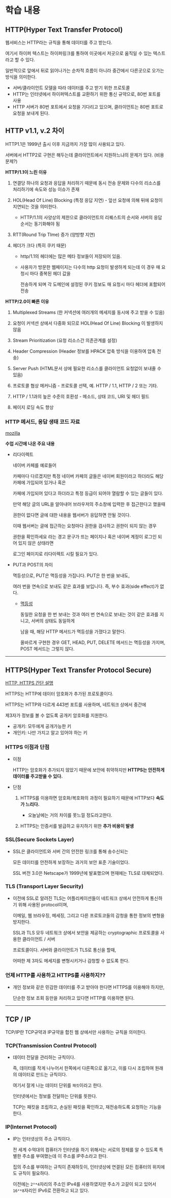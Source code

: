 # 학습 내용

## HTTP(Hyper Text Transfer Protocol)

웹서비스는 HTTP라는 규칙을 통해 데이터를 주고 받는다.

여기서 하이퍼 텍스트는 하이퍼링크를 통하여 이곳에서 저곳으로 움직일 수 있는 텍스트라고 할 수 있다.

일반적으로 앞에서 뒤로 읽어나가는 순차적 흐름이 아니라 중간에서 다른곳으로 오가는 방식을 의미한다.

- 서버/클라이언트 모델을 따라 데이터를 주고 받기 위한 프로토콜
- HTTP는 인터넷에서 하이퍼텍스트를 교환하기 위한 통신 규약으로, 80번 포트를 사용
- HTTP 서버가 80번 포트에서 요청을 기다리고 있으며, 클라이언트는 80번 포트로 요청을 보내게 된다.

## HTTP v1.1, v.2 차이

HTTP1.1은 1999년 출시 이후 지금까지 가장 많이 사용되고 있다.

서버에서 HTTP2로 구현은 해두는데 클라이언트에서 지원하느냐의 문제가 있다. (비용 문제?)

**HTTP/1.1이 느린 이유**

1. 연결당 하나의 요청과 응답을 처리하기 때문에 동시 전송 문제와 다수의 리소스를 처리하기에 속도와 성능 이슈가 존재

2. HOL(Head Of Line) Blocking (특정 응답 지연) - 앞선 요청에 의해 뒤에 요청이 지연되는 것을 의미한다.

   - HTTP/1.1의 사양상의 제한으로 클라이언트의 리퀘스트의 순서와 서버의 응답순서는 동기화해야 됨

3. RTT(Round Trip TIme) 증가 (양방향 지연)

4. 헤더가 크다 (특히 쿠키 때문)

   - http/1.1의 헤더에는 많은 메타 정보들이 저장되어 있음.

   - 사용자가 방문한 웹페이지는 다수의 http 요청이 발생하게 되는데 이 경우 매 요청시 마다 중복된 헤더 값을

     전송하게 되며 각 도메인에 설정된 쿠키 정보도 매 요청시 마다 헤더에 포함되어 전송

**HTTP/2.0이 빠른 이유**

1. Multiplexed Streams (한 커넥션에 여러개의 메세지를 동시에 주고 받을 수 있음)

2. 요청이 커넥션 상에서 다중화 되므로 HOL(Head Of Line) Blocking 이 발생하지 않음

3. Stream Prioritization (요청 리소스간 의존관계를 설정)

4. Header Compression (Header 정보를 HPACK 압축 방식을 이용하여 압축 전송)

5. Server Push (HTML문서 상에 필요한 리소스를 클라이언트 요청없이 보내줄 수 있음)

6. 프로토콜 협상 메커니즘 - 프로토콜 선택, 예. HTTP / 1.1, HTTP / 2 또는 기타.

7. HTTP / 1.1과의 높은 수준의 호환성 - 메소드, 상태 코드, URI 및 헤더 필드

8. 페이지 로딩 속도 향상

### HTTP 메서드, 응답 생태 코드 자료

[mozilla](https://developer.mozilla.org/ko/docs/Web/HTTP)

**수업 시간에 나온 주요 내용**

- 리다이렉트

  네이버 카페를 예로들어

  카페마다 다르겠지만 특정 네이버 카페의 글들은 네이버 회원이라고 하더라도 해당 카페에 가입되어 있거나 혹은

  카페에 가입되어 있다고 하더라고 특정 등급이 되어야 열람할 수 있는 글들이 있다.

  만약 해당 글의 URL을 알아내어 브라우저의 주소창에 입력한 후 접근한다고 했을때

  권한이 없다면 글에 대한 내용을 웹서버가 응답하면 안될 것이다.

  이때 웹서버는 글에 접근하는 요청마다 권한을 검사하고 권한이 되지 않는 경우

  권한을 확인하세요 라는 경고 문구가 뜨는 페이지나 혹은 네이버 계정이 로그인 되어 있지 않은 상태라면

  로그인 페이지로 리다이렉트 시킬 필요가 있다.

- PUT과 POST의 차이

  멱등성으로, PUT은 멱등성을 가집니다. PUT은 한 번을 보내도,

  여러 번을 연속으로 보내도 같은 효과를 보입니다. 즉, 부수 효과(side effect)가 없다.

  - [멱등성](https://developer.mozilla.org/ko/docs/Glossary/Idempotent)

    동일한 요청을 한 번 보내는 것과 여러 번 연속으로 보내는 것이 같은 효과를 지니고, 서버의 상태도 동일하게

    남을 때, 해당 HTTP 메서드가 멱등성을 가졌다고 말한다.

    올바르게 구현한 경우 GET, HEAD, PUT, DELETE 메서드는 멱등성을 가지며, POST 메서드는 그렇지 않다.

---

## HTTPS(Hyper Text Transfer Protocol Secure)

[HTTP, HTTPS 간단 설명](http://blog.wishket.com/http-%ea%b7%b8%eb%a6%ac%ea%b3%a0-https%ec%9d%98-%ec%9d%b4%ed%95%b4/)

HTTPS는 HTTP에 데이터 암호화가 추가된 프로토콜이다.

HTTPS는 HTTP와 다르게 443번 포트를 사용하며, 네트워크 상에서 중간에

제3자가 정보를 볼 수 없도록 공개키 암호화를 지원한다.

- 공개키: 모두에게 공개가능한 키
- 개인키: 나만 가지고 알고 있어야 하는 키

### HTTPS 이점과 단점

- 이점

  HTTP는 암호화가 추가되지 않았기 때문에 보안에 취약하지만 **HTTPS는 안전하게 데이터를 주고받을 수 있다.**

- 단점

  1. HTTPS를 이용하면 암호화/복호화의 과정이 필요하기 때문에 HTTP보다 **속도가 느리다.**

     - 오늘날에는 거의 차이를 못느낄 정도라고한다.

  2. HTTPS는 인증서를 발급하고 유지하기 위한 **추가 비용이 발생**

### SSL(Secure Sockets Layer)

- SSL은 클라이언트와 서버 간의 안전한 링크를 통해 송수신되는

  모든 데이터를 안전하게 보장하는 과거의 보안 표준 기술이었다.

  SSL 버전 3.0은 Netscape가 1999년에 발표했으며 현재에는 TLS로 대체되었다.

### TLS (Transport Layer Security)

- 이전에 SSL로 알려진 TLS는 어플리케이션들이 네트워크 상에서 안전하게 통신하기 위해 사용된 protocol이며,

  이메일, 웹 브라우징, 메세징, 그리고 다른 프로토코들의 감청을 통한 정보의 변형을 방지한다.

  SSL과 TLS 모두 네트워크 상에서 보안을 제공하는 cryptographic 프로토콜을 사용한 클라이언트 / 서버

  프로토콜이다. 서버와 클라이언트가 TLS로 통신을 할때,

  어떠한 제 3자도 메세지를 변형시키거나 감청할 수 없도록 한다.

### 언제 HTTP를 사용하고 HTTPS를 사용하지??

- 개인 정보와 같은 민감한 데이터를 주고 받아야 한다면 HTTPS를 이용해야 하지만,

  단순한 정보 조회 등만을 처리하고 있다면 HTTP를 이용하면 된다.

---

## TCP / IP

TCP/IP란 TCP규약과 IP규약을 합친 웹 상에서만 사용하는 규칙을 의미한다.

### TCP(Transmission Control Protocol)

- 데이터 전달을 관리하는 규칙이다.

  즉, 데이터를 작게 나누어서 한쪽에서 다른쪽으로 옮기고, 이를 다시 조립하여 원래의 데이터로 만드는 규칙이다.

  여기서 잘게 나눈 데이터 단위를 `패킷`이라고 한다.

  인터넷에서는 정보를 전달하는 단위를 뜻한다.

  TCP는 패킷을 조립하고, 손실된 패킷을 확인하고, 재전송하도록 요청하는 기능을 한다.

### IP(Internet Protocol)

- IP는 인터넷상의 주소 규칙이다.

  전 세계 수억대의 컴퓨터가 인터넷을 하기 위해서는 서로의 정체를 알 수 있도록 특별한 주소를 부여했는데 이 주소를 IP주소라고 한다.

  집의 주소를 부여하는 규칙이 존재하듯이, 인터넷상에 연결된 모든 컴퓨터의 위치에도 규칙이 필요하다.

  이전에는 `2⁸*4`자리의 주소인 IPv4를 사용하였지만 주소가 고갈이 되고 있어서 `16⁴*8`자리인 IPv6로 전환하고 되고 있다.
